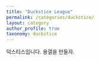 ```yaml
---
title: "Duckstice League"
permalink: /categories/duckstice/
layout: category
author_profile: true
taxonomy: duckstice
---
```


덕스티스입니다. 용갤을 만들자.
